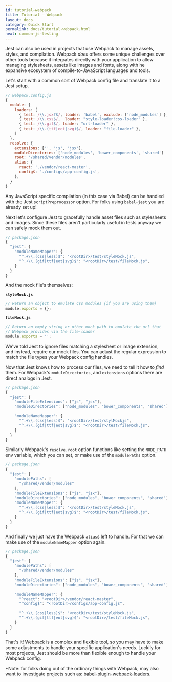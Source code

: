 ```yaml
---
id: tutorial-webpack
title: Tutorial – Webpack
layout: docs
category: Quick Start
permalink: docs/tutorial-webpack.html
next: common-js-testing
---
```


Jest can also be used in projects that use Webpack to manage assets, styles, and compilation.
Webpack _does_ offers some unique challenges over other tools because it
integrates directly with your application to allow managing stylesheets,
assets like images and fonts, along with he expansive ecosystem of compile-to-JavaScript
languages and tools.

Let's start with a common sort of Webpack config file and translate it to a Jest setup.

```javascript
// webpack.config.js
{
  module: {
    loaders: [
      { test: /\\.jsx?$/, loader: 'babel', exclude: ['node_modules'] },
      { test: /\\.css$/,  loader: "style-loader!css-loader" },
      { test: /\\.gif$/, loader: "url-loader" },
      { test: /\\.(ttf|eot|svg)$/, loader: "file-loader" },
    ]
  },
  resolve: {
    extensions: ['', 'js', 'jsx'],
    moduleDirectories: ['node_modules', 'bower_components', 'shared']
    root: '/shared/vendor/modules',
    alias: {
      react: './vendor/react-master',
      config$: './configs/app-config.js',
    },
  }
}
```

Any JavaScript specific compilation (in this case via Babel) can be handled with the Jest
`scriptPreprocessor` option. For folks using `babel-jest` you are already set up!

Next let's configure Jest to gracefully handle asset files such as stylesheets and images.
Since these files aren't particularly useful in tests anyway we can safely mock them out.

```javascript
// package.json
{
  "jest": {
    "moduleNameMapper": {
      "^.+\\.(css|less)$": "<rootDir>/test/styleMock.js",    
      "^.+\\.(gif|ttf|eot|svg)$": "<rootDir>/test/fileMock.js",
    }
  }
}
```

And the mock file's themselves:

**`styleMock.js`**

```javascript
// Return an object to emulate css modules (if you are using them)
module.exports = {};
```

**`fileMock.js`**

```javascript
// Return an empty string or other mock path to emulate the url that
// Webpack provides via the file-loader
module.exports = '';
```

We've told Jest to ignore files matching a stylesheet or image extension, and instead,
require our mock files. You can adjust the regular expression to match the
file types your Webpack config handles.

Now that Jest knows how to process our files, we need to tell it how to _find_ them.
For Webpack's `moduleDirectories`, and `extensions` options there are direct analogs
in Jest.


```javascript
// package.json
{
  "jest": {
    "moduleFileExtensions": ["js", "jsx"],
    "moduleDirectories": ["node_modules", "bower_components", "shared"],

    "moduleNameMapper": {
      "^.+\\.(css|less)$": "<rootDir>/test/stylMockjs",    
      "^.+\\.(gif|ttf|eot|svg)$": "<rootDir>/test/fileMock.js",
    }
  }
}
```

Similarly Webpack's `resolve.root` option functions like setting the `NODE_PATH`
env variable, which you can set, or make use of the `modulePaths` option.

```javascript
// package.json
{
  "jest": {
    "modulePaths": [
      "/shared/vendor/modules"
    ],
    "moduleFileExtensions": ["js", "jsx"],
    "moduleDirectories": ["node_modules", "bower_components", "shared"],
    "moduleNameMapper": {
      "^.+\\.(css|less)$": "<rootDir>/test/styleMock.js",    
      "^.+\\.(gif|ttf|eot|svg)$": "<rootDir>/test/fileMock.js",
    }
  }
}
```

And finally we just have the Webpack `alias`s left to handle. For that we can make use
of the `moduleNameMapper` option again.

```javascript
// package.json
{
  "jest": {
    "modulePaths": [
      "/shared/vendor/modules"
    ],
    "moduleFileExtensions": ["js", "jsx"],
    "moduleDirectories": ["node_modules", "bower_components", "shared"],

    "moduleNameMapper": {
      "^react": "<rootDir>/vendor/react-master",
      "^config$": "<rootDir>/configs/app-config.js",

      "^.+\\.(css|less)$": "<rootDir>/test/styleMock.js",    
      "^.+\\.(gif|ttf|eot|svg)$": "<rootDir>/test/fileMock.js",
    }
  }
}
```

That's it! Webpack is a complex and flexible tool, so you may have to make some adjustments
to handle your specific application's needs. Luckily for most projects, Jest should be more than
flexible enough to handle your Webpack config.

*Note: for folks doing out of the ordinary things with Webpack, may also want to investigate
projects such as: [babel-plugin-webpack-loaders](https://github.com/istarkov/babel-plugin-webpack-loaders).
